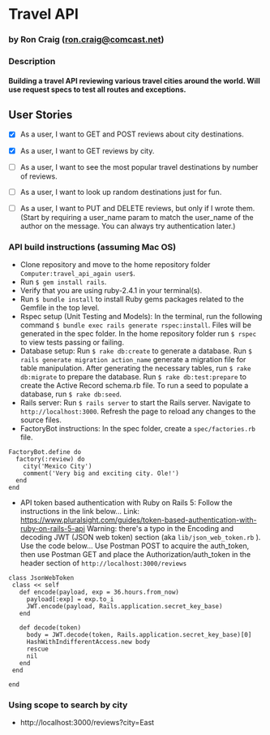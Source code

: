 # Travel API

### by Ron Craig (ron.craig@comcast.net)

### Description
#### Building a travel API reviewing various travel cities around the world.  Will use request specs to test all routes and exceptions.

## User Stories
- [x] As a user, I want to GET and POST reviews about city destinations.
- [x] As a user, I want to GET reviews by city.
- [ ] As a user, I want to see the most popular travel destinations by number of reviews.
- [ ] As a user, I want to look up random destinations just for fun.
- [ ] As a user, I want to PUT and DELETE reviews, but only if I wrote them. (Start by requiring a user_name param to match the user_name of the author on the message. You can always try authentication later.)


### API build instructions (assuming Mac OS)
* Clone repository and move to the home repository folder `Computer:travel_api_again user$`.
* Run `$ gem install rails`.
* Verify that you are using ruby-2.4.1 in your terminal(s).
* Run `$ bundle install` to install Ruby gems packages related to the Gemfile in the top level.
* Rspec setup (Unit Testing and Models): In the terminal, run the following command `$ bundle exec rails generate rspec:install`. Files will be generated in the spec folder. In the home repository folder run `$ rspec` to view tests passing or failing.
* Database setup: Run `$ rake db:create` to generate a database. Run `$ rails generate migration action_name` generate a migration file for table manipulation. After generating the necessary tables, run `$ rake db:migrate` to prepare the database. Run `$ rake db:test:prepare` to create the Active Record schema.rb file. To run a seed to populate a database, run `$ rake db:seed`.
* Rails server: Run `$ rails server` to start the Rails server. Navigate to `http://localhost:3000`. Refresh the page to reload any changes to the source files.
* FactoryBot instructions: In the spec folder, create a `spec/factories.rb` file.

````
FactoryBot.define do
  factory(:review) do
    city('Mexico City')
    comment('Very big and exciting city. Ole!')
  end
end
````
* API token based authentication with Ruby on Rails 5: Follow the instructions in the link below...
Link: https://www.pluralsight.com/guides/token-based-authentication-with-ruby-on-rails-5-api
Warning: there's a typo in the Encoding and decoding JWT (JSON web token) section (aka `lib/json_web_token.rb` ). Use the code below...  Use Postman POST to acquire the auth_token, then use Postman GET and place the Authorization/auth_token in the header section of `http://localhost:3000/reviews`

````
class JsonWebToken
 class << self
   def encode(payload, exp = 36.hours.from_now)
     payload[:exp] = exp.to_i
     JWT.encode(payload, Rails.application.secret_key_base)
   end

   def decode(token)
     body = JWT.decode(token, Rails.application.secret_key_base)[0]
     HashWithIndifferentAccess.new body
     rescue
     nil
   end
 end

end
````

### Using scope to search by city
* http://localhost:3000/reviews?city=East
